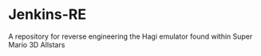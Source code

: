 # Jenkins-RE
 A repository for reverse engineering the Hagi emulator found within Super Mario 3D Allstars

